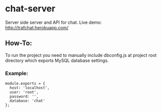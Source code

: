 # chat-server
Server side server and API for chat. Live demo: http://trafchat.herokuapp.com/

## How-To:
To run the project you need to manually include dbconfig.js at project root directory which exports MySQL database settings.

### Example:
```
module.exports = {
  host: 'localhost',
  user: 'root',
  password: '',
  database: 'chat'
};
```